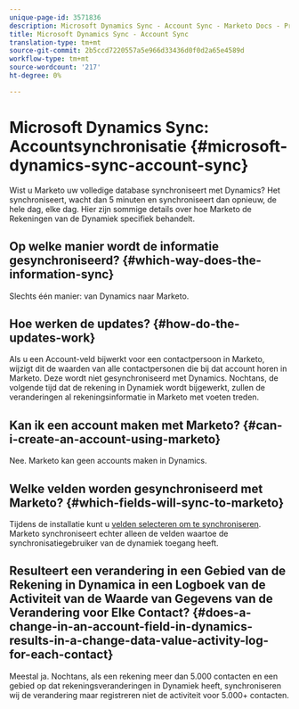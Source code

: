 ```yaml
---
unique-page-id: 3571836
description: Microsoft Dynamics Sync - Account Sync - Marketo Docs - Productdocumentatie
title: Microsoft Dynamics Sync - Account Sync
translation-type: tm+mt
source-git-commit: 2b5ccd7220557a5e966d33436d0f0d2a65e4589d
workflow-type: tm+mt
source-wordcount: '217'
ht-degree: 0%

---
```



# Microsoft Dynamics Sync: Accountsynchronisatie {#microsoft-dynamics-sync-account-sync}

Wist u Marketo uw volledige database synchroniseert met Dynamics? Het synchroniseert, wacht dan 5 minuten en synchroniseert dan opnieuw, de hele dag, elke dag. Hier zijn sommige details over hoe Marketo de Rekeningen van de Dynamiek specifiek behandelt.

## Op welke manier wordt de informatie gesynchroniseerd? {#which-way-does-the-information-sync}

Slechts één manier: van Dynamics naar Marketo.

## Hoe werken de updates? {#how-do-the-updates-work}

Als u een Account-veld bijwerkt voor een contactpersoon in Marketo, wijzigt dit de waarden van alle contactpersonen die bij dat account horen in Marketo. Deze wordt niet gesynchroniseerd met Dynamics. Nochtans, de volgende tijd dat de rekening in Dynamiek wordt bijgewerkt, zullen de veranderingen al rekeningsinformatie in Marketo met voeten treden.

## Kan ik een account maken met Marketo? {#can-i-create-an-account-using-marketo}

Nee. Marketo kan geen accounts maken in Dynamics.

## Welke velden worden gesynchroniseerd met Marketo? {#which-fields-will-sync-to-marketo}

Tijdens de installatie kunt u [velden selecteren om te synchroniseren](/help/marketo/product-docs/crm-sync/microsoft-dynamics-sync/sync-setup/microsoft-dynamics-365/step-3-of-3-connect.md#select-fields-to-sync). Marketo synchroniseert echter alleen de velden waartoe de synchronisatiegebruiker van de dynamiek toegang heeft.

## Resulteert een verandering in een Gebied van de Rekening in Dynamica in een Logboek van de Activiteit van de Waarde van Gegevens van de Verandering voor Elke Contact?  {#does-a-change-in-an-account-field-in-dynamics-results-in-a-change-data-value-activity-log-for-each-contact}

Meestal ja. Nochtans, als een rekening meer dan 5.000 contacten en een gebied op dat rekeningsveranderingen in Dynamiek heeft, synchroniseren wij de verandering maar registreren niet de activiteit voor 5.000+ contacten.
